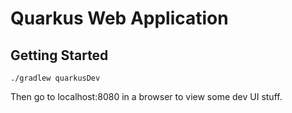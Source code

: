 # Quarkus Web Application

## Getting Started

`./gradlew quarkusDev`

Then go to localhost:8080 in a browser to view some dev UI stuff.